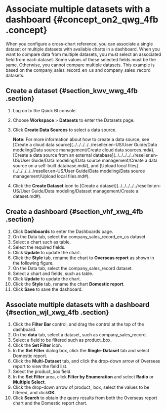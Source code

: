 # Associate multiple datasets with a dashboard {#concept_on2_qwg_4fb .concept}

When you configure a cross-chart reference, you can associate a single dataset or multiple datasets with available charts in a dashboard. When you want to compare data from multiple datasets, you must select an associated field from each dataset. Some values of these selected fields must be the same. Otherwise, you cannot compare multiple datasets. This example is based on the company\_sales\_record\_en\_us and company\_sales\_record datasets.

## Create a dataset {#section_kwv_wwg_4fb .section}

1.  Log on to the Quick BI console.
2.  Choose **Workspace** \> **Datasets** to enter the Datasets page.
3.  Click **Create Data Sources** to select a data source.

    **Note:** For more information about how to create a data source, see [Create a cloud data source](../../../../../reseller.en-US/User Guide/Data modeling/Data source management/Create cloud data sources.md#), [Create a data source from an external database](../../../../../reseller.en-US/User Guide/Data modeling/Data source management/Create a data source on a self-built database.md#), and [Upload local files](../../../../../reseller.en-US/User Guide/Data modeling/Data source management/Upload local files.md#).

4.  Click the **Create Dataset** icon to [Create a dataset](../../../../../reseller.en-US/User Guide/Data modeling/Dataset management/Create a dataset.md#).

## Create a dashboard {#section_vhf_xwg_4fb .section}

1.  Click **Dashboards** to enter the Dashboards page.
2.  On the Data tab, select the company\_sales\_record\_en\_us dataset.
3.  Select a chart such as table.
4.  Select the required fields.
5.  Click **Update** to update the chart.
6.  Click the **Style** tab, rename the chart to **Overseas report** as shown in the following figure.
7.  On the Data tab, select the company\_sales\_record dataset.
8.  Select a chart and fields, such as table.
9.  Click **Update** to update the chart.
10. Click the **Style** tab, rename the chart **Domestic report**.
11. Click **Save** to save the dashboard.

## Associate multiple datasets with a dashboard {#section_wjl_xwg_4fb .section}

1.  Click the **Filter Bar** control, and drag the control at the top of the dashboard.
2.  On the **data** tab, select a dataset, such as company\_sales\_record.
3.  Select a field to be filtered such as product\_box.
4.  Click the **Set Filter** icon.
5.  In the **Set Filter** dialog box, click the **Single-Dataset** tab and select Domestic report.
6.  Click the **Multi-Dataset** tab, and click the drop-down arrow of Overseas report to view the field list.
7.  Select the product\_box field.
8.  In the **Set Filter** area, click **Filter by Enumeration** and select **Radio** or **Multiple Select**.
9.  Click the drop-down arrow of product\_ box, select the values to be filtered, and click**OK**.
10. Click **Search** to obtain the query results from both the Overseas report chart and the Domestic report chart.

